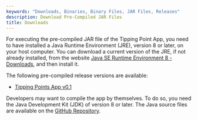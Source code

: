 ```yaml
---
keywords: "Downloads, Binaries, Binary Files, JAR Files, Releases"
description: Download Pre-Compiled JAR Files
title: Downloads
---
```


For executing the pre-compiled JAR file of the Tipping Point App, you
need to have installed a Java Runtime Environment (JRE), version 8 or
later, on your host computer.  You can download a current version of
the JRE, if not already installed, from the website [Java SE Runtime
Environment 8 -
Downloads](https://www.oracle.com/java/technologies/javase-jre8-downloads.html),
and then install it.

The following pre-compiled release versions are available:

* [Tipping Points App v0.1](/releases/TippingPoints_v0_1.jar)

Developers may want to compile the app by themselves.  To do so, you
need the Java Development Kit (JDK) of version 8 or later.  The Java
source files are available on the [GitHub
Repository](https://github.com/soundpaint/tipping-points).
